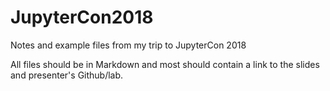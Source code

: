 # JupyterCon2018
Notes and example files from my trip to JupyterCon 2018

All files should be in Markdown and most should contain a link to the slides and presenter's Github/lab.
